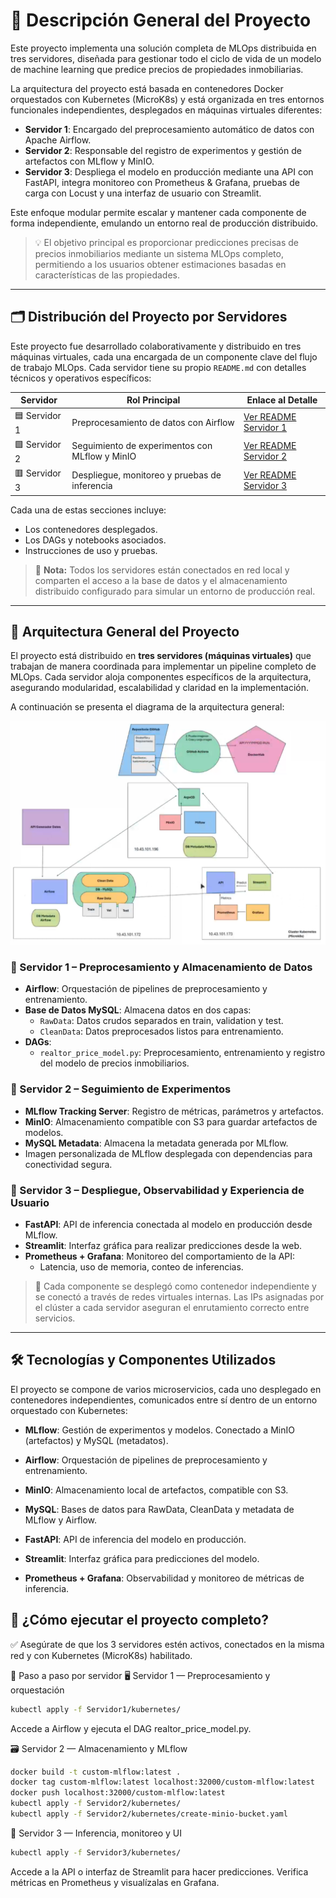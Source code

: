 
# 🧠 Descripción General del Proyecto

Este proyecto implementa una solución completa de MLOps distribuida en tres servidores, diseñada para gestionar todo el ciclo de vida de un modelo de machine learning que predice precios de propiedades inmobiliarias.

La arquitectura del proyecto está basada en contenedores Docker orquestados con Kubernetes (MicroK8s) y está organizada en tres entornos funcionales independientes, desplegados en máquinas virtuales diferentes:

- **Servidor 1**: Encargado del preprocesamiento automático de datos con Apache Airflow.
- **Servidor 2**: Responsable del registro de experimentos y gestión de artefactos con MLflow y MinIO.
- **Servidor 3**: Despliega el modelo en producción mediante una API con FastAPI, integra monitoreo con Prometheus & Grafana, pruebas de carga con Locust y una interfaz de usuario con Streamlit.

Este enfoque modular permite escalar y mantener cada componente de forma independiente, emulando un entorno real de producción distribuido.

> 💡 El objetivo principal es proporcionar predicciones precisas de precios inmobiliarios mediante un sistema MLOps completo, permitiendo a los usuarios obtener estimaciones basadas en características de las propiedades.

---

## 🗂️ Distribución del Proyecto por Servidores

Este proyecto fue desarrollado colaborativamente y distribuido en tres máquinas virtuales, cada una encargada de un componente clave del flujo de trabajo MLOps. Cada servidor tiene su propio `README.md` con detalles técnicos y operativos específicos:

| Servidor | Rol Principal                                   | Enlace al Detalle |
|----------|--------------------------------------------------|-------------------|
| 🟦 Servidor 1 | Preprocesamiento de datos con Airflow           | [Ver README Servidor 1](./Servidor1/README.md) |
| 🟩 Servidor 2 | Seguimiento de experimentos con MLflow y MinIO  | [Ver README Servidor 2](./Servidor2/README.md) |
| 🟥 Servidor 3 | Despliegue, monitoreo y pruebas de inferencia   | [Ver README Servidor 3](./Servidor3/README.md) |

Cada una de estas secciones incluye:
- Los contenedores desplegados.
- Los DAGs y notebooks asociados.
- Instrucciones de uso y pruebas.

> 📌 **Nota:** Todos los servidores están conectados en red local y comparten el acceso a la base de datos y el almacenamiento distribuido configurado para simular un entorno de producción real.

---

## 🧱 Arquitectura General del Proyecto

El proyecto está distribuido en **tres servidores (máquinas virtuales)** que trabajan de manera coordinada para implementar un pipeline completo de MLOps. Cada servidor aloja componentes específicos de la arquitectura, asegurando modularidad, escalabilidad y claridad en la implementación.

A continuación se presenta el diagrama de la arquitectura general:

![Arquitectura](Servidor3/public/General.png)

### 🔹 Servidor 1 – Preprocesamiento y Almacenamiento de Datos
- **Airflow**: Orquestación de pipelines de preprocesamiento y entrenamiento.
- **Base de Datos MySQL**: Almacena datos en dos capas:
  - `RawData`: Datos crudos separados en train, validation y test.
  - `CleanData`: Datos preprocesados listos para entrenamiento.
- **DAGs**:
  - `realtor_price_model.py`: Preprocesamiento, entrenamiento y registro del modelo de precios inmobiliarios.

### 🔸 Servidor 2 – Seguimiento de Experimentos
- **MLflow Tracking Server**: Registro de métricas, parámetros y artefactos.
- **MinIO**: Almacenamiento compatible con S3 para guardar artefactos de modelos.
- **MySQL Metadata**: Almacena la metadata generada por MLflow.
- Imagen personalizada de MLflow desplegada con dependencias para conectividad segura.

### 🔺 Servidor 3 – Despliegue, Observabilidad y Experiencia de Usuario
- **FastAPI**: API de inferencia conectada al modelo en producción desde MLflow.
- **Streamlit**: Interfaz gráfica para realizar predicciones desde la web.
- **Prometheus + Grafana**: Monitoreo del comportamiento de la API:
  - Latencia, uso de memoria, conteo de inferencias.

> 🧩 Cada componente se desplegó como contenedor independiente y se conectó a través de redes virtuales internas. Las IPs asignadas por el clúster a cada servidor aseguran el enrutamiento correcto entre servicios.

---
## 🛠️ Tecnologías y Componentes Utilizados

El proyecto se compone de varios microservicios, cada uno desplegado en contenedores independientes, comunicados entre sí dentro de un entorno orquestado con Kubernetes:

- **MLflow**: Gestión de experimentos y modelos. Conectado a MinIO (artefactos) y MySQL (metadatos).
- **Airflow**: Orquestación de pipelines de preprocesamiento y entrenamiento.
- **MinIO**: Almacenamiento local de artefactos, compatible con S3.
- **MySQL**: Bases de datos para RawData, CleanData y metadata de MLflow y Airflow.

- **FastAPI**: API de inferencia del modelo en producción.
- **Streamlit**: Interfaz gráfica para predicciones del modelo.
- **Prometheus + Grafana**: Observabilidad y monitoreo de métricas de inferencia.


## 🚀 ¿Cómo ejecutar el proyecto completo?
✅ Asegúrate de que los 3 servidores estén activos, conectados en la misma red y con Kubernetes (MicroK8s) habilitado.

🔌 Paso a paso por servidor
🖥️ Servidor 1 — Preprocesamiento y orquestación

```bash
kubectl apply -f Servidor1/kubernetes/
```
Accede a Airflow y ejecuta el DAG realtor_price_model.py.

🗃️ Servidor 2 — Almacenamiento y MLflow

```bash
docker build -t custom-mlflow:latest .
docker tag custom-mlflow:latest localhost:32000/custom-mlflow:latest
docker push localhost:32000/custom-mlflow:latest
kubectl apply -f Servidor2/kubernetes/
kubectl apply -f Servidor2/kubernetes/create-minio-bucket.yaml
```

📡 Servidor 3 — Inferencia, monitoreo y UI

```bash
kubectl apply -f Servidor3/kubernetes/
```

Accede a la API o interfaz de Streamlit para hacer predicciones.
Verifica métricas en Prometheus y visualízalas en Grafana.
